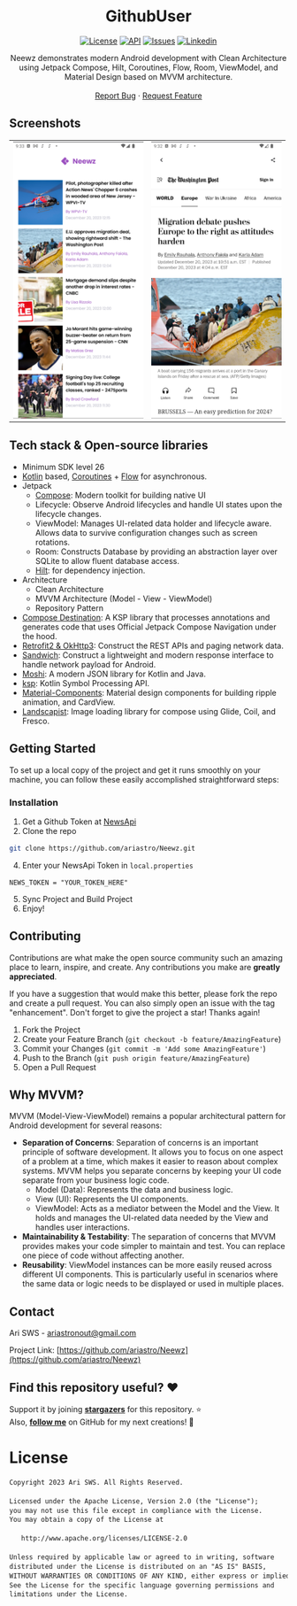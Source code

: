 <h1 align="center">GithubUser</h1>

<p align="center">
  <a href="https://github.com/ariastro/Neewz/blob/master/LICENSE.txt"><img alt="License" src="https://img.shields.io/github/license/ariastro/Neewz.svg"/></a>
  <a href="https://android-arsenal.com/api?level=26"><img alt="API" src="https://img.shields.io/badge/API-26%2B-brightgreen.svg?style=flat"/></a>
  <a href="https://github.com/ariastro/Neewz/issues"><img alt="Issues" src="https://img.shields.io/github/issues/ariastro/Neewz.svg"/></a> 
  <a href="https://linkedin.com/in/arisws"><img alt="Linkedin" src="https://img.shields.io/badge/-LinkedIn-black.svg?logo=linkedin&colorB=555"/></a> 
</p>

<p align="center">
Neewz demonstrates modern Android development with Clean Architecture using Jetpack Compose, Hilt, Coroutines, Flow, Room, ViewModel, and Material Design based on MVVM architecture.
<br />
<br />
<a href="https://github.com/ariastro/Neewz/issues">Report Bug</a>
·
<a href="https://github.com/ariastro/Neewz/issues">Request Feature</a>
</p>
</div>


## Screenshots
<table>
  <tr>
    <td> <img src="https://github.com/ariastro/Neewz/blob/main/previews/Screenshot 2023-12-22 at 21.33.21.png"  alt="1" height = 500px ></td>
    <td><img src="https://github.com/ariastro/Neewz/blob/main/previews/Screenshot 2023-12-22 at 21.32.15.png" alt="2" height = 500px></td>
   </tr> 
</table>


## Tech stack & Open-source libraries
- Minimum SDK level 26
- [Kotlin](https://kotlinlang.org/) based, [Coroutines](https://github.com/Kotlin/kotlinx.coroutines) + [Flow](https://kotlin.github.io/kotlinx.coroutines/kotlinx-coroutines-core/kotlinx.coroutines.flow/) for asynchronous.
- Jetpack
  - [Compose](https://developer.android.com/jetpack/compose): Modern toolkit for building native UI
  - Lifecycle: Observe Android lifecycles and handle UI states upon the lifecycle changes.
  - ViewModel: Manages UI-related data holder and lifecycle aware. Allows data to survive configuration changes such as screen rotations.
  - Room: Constructs Database by providing an abstraction layer over SQLite to allow fluent database access.
  - [Hilt](https://dagger.dev/hilt/): for dependency injection.
- Architecture
  - Clean Architecture
  - MVVM Architecture (Model - View - ViewModel)
  - Repository Pattern
- [Compose Destination](https://github.com/raamcosta/compose-destinations): A KSP library that processes annotations and generates code that uses Official Jetpack Compose Navigation under the hood.
- [Retrofit2 & OkHttp3](https://github.com/square/retrofit): Construct the REST APIs and paging network data.
- [Sandwich](https://github.com/skydoves/Sandwich): Construct a lightweight and modern response interface to handle network payload for Android.
- [Moshi](https://github.com/square/moshi/): A modern JSON library for Kotlin and Java.
- [ksp](https://github.com/google/ksp): Kotlin Symbol Processing API.
- [Material-Components](https://github.com/material-components/material-components-android): Material design components for building ripple animation, and CardView.
- [Landscapist](https://github.com/skydoves/landscapist): Image loading library for compose using Glide, Coil, and Fresco.


<!-- GETTING STARTED -->
## Getting Started

To set up a local copy of the project and get it runs smoothly on your machine, you can follow these easily accomplished straightforward steps:

### Installation

1. Get a Github Token at [NewsApi](https://newsapi.org/)
2. Clone the repo
```sh
git clone https://github.com/ariastro/Neewz.git
```
4. Enter your NewsApi Token in `local.properties`
```
NEWS_TOKEN = "YOUR_TOKEN_HERE"
```
5. Sync Project and Build Project
6. Enjoy!


<!-- CONTRIBUTING -->
## Contributing

Contributions are what make the open source community such an amazing place to learn, inspire, and create. Any contributions you make are **greatly appreciated**.

If you have a suggestion that would make this better, please fork the repo and create a pull request. You can also simply open an issue with the tag "enhancement".
Don't forget to give the project a star! Thanks again!

1. Fork the Project
2. Create your Feature Branch (`git checkout -b feature/AmazingFeature`)
3. Commit your Changes (`git commit -m 'Add some AmazingFeature'`)
4. Push to the Branch (`git push origin feature/AmazingFeature`)
5. Open a Pull Request


## Why MVVM?
MVVM (Model-View-ViewModel) remains a popular architectural pattern for Android development for several reasons:
- **Separation of Concerns**: Separation of concerns is an important principle of software development. It allows you to focus on one aspect of a problem at a time, which makes it easier to reason about complex systems. MVVM helps you separate concerns by keeping your UI code separate from your business logic code.
  - Model (Data): Represents the data and business logic.
  - View (UI): Represents the UI components.
  - ViewModel: Acts as a mediator between the Model and the View. It holds and manages the UI-related data needed by the View and handles user interactions.
- **Maintainability & Testability**: The separation of concerns that MVVM provides makes your code simpler to maintain and test. You can replace one piece of code without affecting another.
- **Reusability**: ViewModel instances can be more easily reused across different UI components. This is particularly useful in scenarios where the same data or logic needs to be displayed or used in multiple places.

<!-- CONTACT -->
## Contact

Ari SWS - ariastronout@gmail.com

Project Link: [https://github.com/ariastro/Neewz](https://github.com/ariastro/Neewz)

## Find this repository useful? :heart:
Support it by joining __[stargazers](https://github.com/ariastro/Neewz/stargazers)__ for this repository. :star: <br>
Also, __[follow me](https://github.com/ariastro)__ on GitHub for my next creations! 🤩


<!-- LICENSE -->
# License
```xml
Copyright 2023 Ari SWS. All Rights Reserved.

Licensed under the Apache License, Version 2.0 (the "License");
you may not use this file except in compliance with the License.
You may obtain a copy of the License at

   http://www.apache.org/licenses/LICENSE-2.0

Unless required by applicable law or agreed to in writing, software
distributed under the License is distributed on an "AS IS" BASIS,
WITHOUT WARRANTIES OR CONDITIONS OF ANY KIND, either express or implied.
See the License for the specific language governing permissions and
limitations under the License.
```
